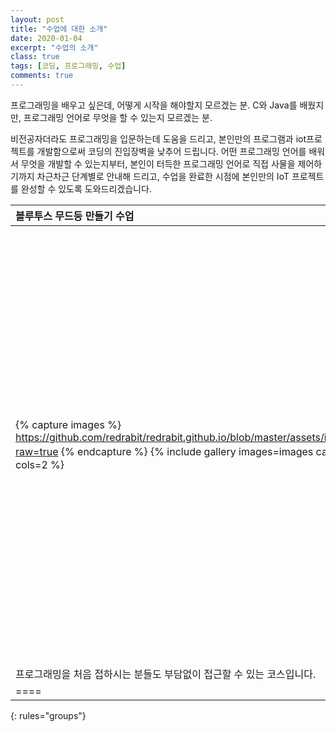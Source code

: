 ```yaml
---
layout: post
title: "수업에 대한 소개"
date: 2020-01-04
excerpt: "수업의 소개"
class: true
tags: [코딩, 프로그래밍, 수업]
comments: true
---
```


프로그래밍을 배우고 싶은데, 어떻게 시작을 해야할지 모르겠는 분.
C와 Java를 배웠지만, 프로그래밍 언어로 무엇을 할 수 있는지 모르겠는 분.

비전공자더라도 프로그래밍을 입문하는데 도움을 드리고, 본인만의 프로그램과 iot프로젝트를 개발함으로써 코딩의 진입장벽을 낮추어 드립니다.
어떤 프로그래밍 언어를 배워서 무엇을 개발할 수 있는지부터,
본인이 터득한 프로그래밍 언어로 직접 사물을 제어하기까지 차근차근 단계별로 안내해 드리고,
수업을 완료한 시점에 본인만의 IoT 프로젝트를 완성할 수 있도록 도와드리겠습니다.


|블루투스 무드등 만들기 수업|                         |
|:------------------------|------------------------:|
|{% capture images %} https://github.com/redrabit/redrabit.github.io/blob/master/assets/img/intro_mood_light.png?raw=true {% endcapture %} {% include gallery images=images caption="블루투스 무드등" cols=2 %}| 스마트폰으로 전원과 등색을 제어할 수 있는 무드등을 만들어 볼 수 있고,
프로그래밍을 처음 접하시는 분들도 부담없이 접근할 수 있는 코스입니다. |
|====
{: rules="groups"}
